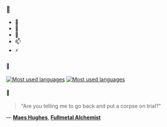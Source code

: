 ### 👋

- 🔭
- 🌱
- 💬
- 📫
- ⚡

#### 🧏

[![Most used languages](https://github-readme-stats-aynah.vercel.app/api/top-langs/?username=aynh&theme=solarized-dark&langs_count=6&layout=compact&hide_title=true)](https://github.com/anuraghazra/github-readme-stats#gh-dark-mode-only)
[![Most used languages](https://github-readme-stats-aynah.vercel.app/api/top-langs/?username=aynh&theme=solarized-light&langs_count=6&layout=compact&hide_title=true)](https://github.com/anuraghazra/github-readme-stats#gh-light-mode-only)

#### 💬

> "Are you telling me to go back and put a corpse on trial?"

&mdash; [**Maes Hughes**](https://myanimelist.net/character.php?q=Maes%20Hughes&cat=character), [**Fullmetal Alchemist**](https://myanimelist.net/search/all?q=Fullmetal%20Alchemist&cat=all)
